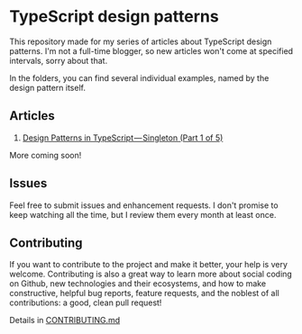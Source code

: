 # TypeScript design patterns

This repository made for my series of articles about TypeScript design patterns. I'm not a full-time blogger, so new articles won't come at specified intervals, sorry about that.

In the folders, you can find several individual examples, named by the design pattern itself.

## Articles

1. [Design Patterns in TypeScript — Singleton (Part 1 of 5)](https://andyrum.medium.com/design-patterns-in-typescript-singleton-part-1-of-5-bd3742b46589)

More coming soon!

## Issues

Feel free to submit issues and enhancement requests. I don't promise to keep watching all the time, but I review them every month at least once.

## Contributing

If you want to contribute to the project and make it better, your help is very welcome. Contributing is also a great way to learn more about social coding on Github, new technologies and their ecosystems, and how to make constructive, helpful bug reports, feature requests, and the noblest of all contributions: a good, clean pull request!

Details in [CONTRIBUTING.md](CONTRIBUTING.md)
